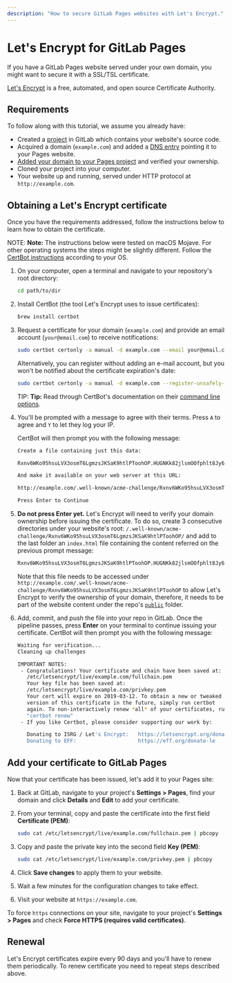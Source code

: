 ```yaml
---
description: "How to secure GitLab Pages websites with Let's Encrypt."
---
```


# Let's Encrypt for GitLab Pages

If you have a GitLab Pages website served under your own domain,
you might want to secure it with a SSL/TSL certificate.

[Let's Encrypt](https://letsencrypt.org) is a free, automated, and
open source Certificate Authority.

## Requirements

To follow along with this tutorial, we assume you already have:

- Created a [project](getting_started_part_two.md) in GitLab which
  contains your website's source code.
- Acquired a domain (`example.com`) and added a [DNS entry](getting_started_part_three.md#dns-records)
  pointing it to your Pages website.
- [Added your domain to your Pages project](getting_started_part_three.md#add-your-custom-domain-to-gitlab-pages-settings)
  and verified your ownership.
- Cloned your project into your computer.
- Your website up and running, served under HTTP protocol at `http://example.com`.

## Obtaining a Let's Encrypt certificate

Once you have the requirements addressed, follow the instructions
below to learn how to obtain the certificate.

NOTE: **Note:**
The instructions below were tested on macOS Mojave. For other
operating systems the steps might be slightly different. Follow the
[CertBot instructions](https://certbot.eff.org/) according to your OS.

1. On your computer, open a terminal and navigate to your repository's
  root directory:

    ```bash
    cd path/to/dir
    ```

1. Install CertBot (the tool Let's Encrypt uses to issue certificates):

    ```bash
    brew install certbot
    ```

1. Request a certificate for your domain (`example.com`) and
  provide an email account (`your@email.com`) to receive notifications:

    ```bash
    sudo certbot certonly -a manual -d example.com --email your@email.com
    ```

    Alternatively, you can register without adding an e-mail account,
    but you won't be notified about the certificate expiration's date:

    ```bash
    sudo certbot certonly -a manual -d example.com --register-unsafely-without-email
    ```

    TIP: **Tip:**
    Read through CertBot's documentation on their
    [command line options](https://certbot.eff.org/docs/using.html#certbot-command-line-options).

1. You'll be prompted with a message to agree with their terms.
  Press `A` to agree and `Y` to let they log your IP.

    CertBot will then prompt you with the following message:

    ```bash
    Create a file containing just this data:

    Rxnv6WKo95hsuLVX3osmT6LgmzsJKSaK9htlPToohOP.HUGNKk82jlsmOOfphlt8Jy69iuglsn095nxOMH9j3Yb

    And make it available on your web server at this URL:

    http://example.com/.well-known/acme-challenge/Rxnv6WKo95hsuLVX3osmT6LgmzsJKSaK9htlPToohOP

    Press Enter to Continue
    ```

1. **Do not press Enter yet.** Let's Encrypt will need to verify your
  domain ownership before issuing the certificate. To do so, create 3
  consecutive directories under your website's root:
  `/.well-known/acme-challenge/Rxnv6WKo95hsuLVX3osmT6LgmzsJKSaK9htlPToohOP/`
  and add to the last folder an `index.html` file containing the content
  referred on the previous prompt message:

    ```bash
    Rxnv6WKo95hsuLVX3osmT6LgmzsJKSaK9htlPToohOP.HUGNKk82jlsmOOfphlt8Jy69iuglsn095nxOMH9j3Yb
    ```

    Note that this file needs to be accessed under
    `http://example.com/.well-known/acme-challenge/Rxnv6WKo95hsuLVX3osmT6LgmzsJKSaK9htlPToohOP`
    to allow Let's Encrypt to verify the ownership of your domain,
    therefore, it needs to be part of the website content under the
    repo's [`public`](index.md#how-it-works) folder.

1. Add, commit, and push the file into your repo in GitLab. Once the pipeline
  passes, press **Enter** on your terminal to continue issuing your
  certificate. CertBot will then prompt you with the following message:

    ```bash
    Waiting for verification...
    Cleaning up challenges

    IMPORTANT NOTES:
     - Congratulations! Your certificate and chain have been saved at:
       /etc/letsencrypt/live/example.com/fullchain.pem
       Your key file has been saved at:
       /etc/letsencrypt/live/example.com/privkey.pem
       Your cert will expire on 2019-03-12. To obtain a new or tweaked
       version of this certificate in the future, simply run certbot
       again. To non-interactively renew *all* of your certificates, run
       "certbot renew"
     - If you like Certbot, please consider supporting our work by:

       Donating to ISRG / Let's Encrypt:   https://letsencrypt.org/donate
       Donating to EFF:                    https://eff.org/donate-le
    ```

## Add your certificate to GitLab Pages

Now that your certificate has been issued, let's add it to your Pages site:

1. Back at GitLab, navigate to your project's **Settings > Pages**,
  find your domain and click **Details** and **Edit** to add your certificate.
1. From your terminal, copy and paste the certificate into the first field
  **Certificate (PEM)**:

    ```bash
    sudo cat /etc/letsencrypt/live/example.com/fullchain.pem | pbcopy
    ```

1. Copy and paste the private key into the second field **Key (PEM)**:

    ```bash
    sudo cat /etc/letsencrypt/live/example.com/privkey.pem | pbcopy
    ```

1. Click **Save changes** to apply them to your website.
1. Wait a few minutes for the configuration changes to take effect.
1. Visit your website at `https://example.com`.

To force `https` connections on your site, navigate to your
project's **Settings > Pages** and check **Force HTTPS (requires
valid certificates)**.

## Renewal

Let's Encrypt certificates expire every 90 days and you'll have to
renew them periodically.
To renew certificate you need to repeat steps described above.
